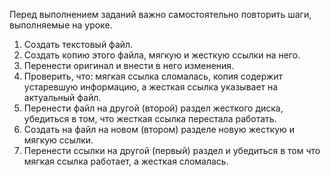
Перед выполнением заданий важно самостоятельно повторить шаги, выполняемые на уроке.

1) Создать текстовый файл.
2) Создать копию этого файла, мягкую и жесткую ссылки на него.
3) Перенести оригинал и внести в него изменения.
4) Проверить, что: мягкая ссылка сломалась, копия содержит устаревшую информацию, а жесткая ссылка указывает на актуальный файл.
5) Перенести файл на другой (второй) раздел жесткого диска, убедиться в том, что жесткая ссылка перестала работать.
6) Создать на файл на новом (втором) разделе новую жесткую и мягкую ссылки.
7) Перенести ссылки на другой (первый) раздел и убедиться в том что мягкая ссылка работает, а жесткая сломалась.
